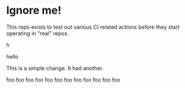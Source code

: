 # Ignore me!

This repo exists to test out various CI related actions before they start operating in "real" repos.


h

hello

<!--

ponylang/action-testing@0.60.0

corral add github.com/ponylang/action-testing.git --version 0.60.0

other stuff

corral add github.com/ponylang/action-testing.git -v 0.60.0

-->

This is a simple change. It had another.

foo
foo
foo
foo
foo
foo
foo
foo
foo
foo
foo
foo
